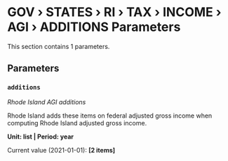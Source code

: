 # GOV › STATES › RI › TAX › INCOME › AGI › ADDITIONS Parameters

This section contains 1 parameters.

## Parameters

### `additions`
*Rhode Island AGI additions*

Rhode Island adds these items on federal adjusted gross income when computing Rhode Island adjusted gross income.

**Unit: list | Period: year**

Current value (2021-01-01): **[2 items]**

